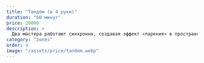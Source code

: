 ```yaml
---
title: "Тандем (в 4 руки)"
duration: "60 минут"
price: 20000
description: >
  Два мастера работают синхронно, создавая эффект «парения» в пространстве. Поток энергии и тепла удваивается, тело теряет границы и растворяется в наслаждении.
category: "zones"
order: 4
image: "/assets/price/tandem.webp"
---
```

